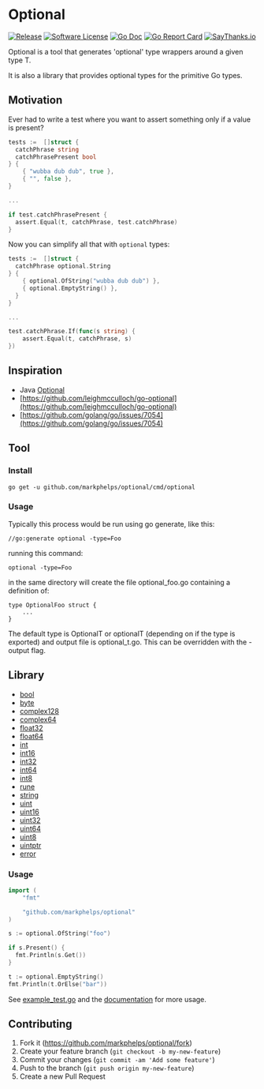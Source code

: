 # Optional

[![Release](https://img.shields.io/github/release/markphelps/optional.svg?style=flat-square)](https://github.com/markphelps/optional/releases/latest)
[![Software License](https://img.shields.io/badge/license-MIT-brightgreen.svg?style=flat-square)](LICENSE.md)
[![Go Doc](https://img.shields.io/badge/godoc-reference-blue.svg?style=flat-square)](http://godoc.org/github.com/markphelps/optional)
[![Go Report Card](https://goreportcard.com/badge/github.com/markphelps/optional?style=flat-square)](https://goreportcard.com/report/github.com/markphelps/optional)
[![SayThanks.io](https://img.shields.io/badge/SayThanks.io-%E2%98%BC-1EAEDB.svg?style=flat-square)](https://saythanks.io/to/markphelps)

Optional is a tool that generates 'optional' type wrappers around a given type T.

It is also a library that provides optional types for the primitive Go types.

## Motivation

Ever had to write a test where you want to assert something only if a value is present?

```go
tests :=  []struct {
  catchPhrase string
  catchPhrasePresent bool
} {
    { "wubba dub dub", true },
    { "", false },
}

...

if test.catchPhrasePresent {
  assert.Equal(t, catchPhrase, test.catchPhrase)
}
```

Now you can simplify all that with `optional` types:

```go
tests :=  []struct {
  catchPhrase optional.String
} {
    { optional.OfString("wubba dub dub") },
    { optional.EmptyString() },
  }
}

...

test.catchPhrase.If(func(s string) {
    assert.Equal(t, catchPhrase, s)
})
```

## Inspiration

* Java [Optional](https://docs.oracle.com/javase/8/docs/api/java/util/Optional.html)
* [https://github.com/leighmcculloch/go-optional](https://github.com/leighmcculloch/go-optional)
* [https://github.com/golang/go/issues/7054](https://github.com/golang/go/issues/7054)

## Tool

### Install

`go get -u github.com/markphelps/optional/cmd/optional`

### Usage

Typically this process would be run using go generate, like this:

	//go:generate optional -type=Foo

running this command:

	optional -type=Foo

in the same directory will create the file optional_foo.go
containing a definition of:

	type OptionalFoo struct {
		...
	}

The default type is OptionalT or optionalT (depending on if the type is exported)
and output file is optional_t.go. This can be overridden with the -output flag.

## Library

* [bool](bool.go)
* [byte](byte.go)
* [complex128](complex128.go)
* [complex64](complex64.go)
* [float32](float32.go)
* [float64](float64.go)
* [int](int.go)
* [int16](int16.go)
* [int32](int32.go)
* [int64](int64.go)
* [int8](int8.go)
* [rune](rune.go)
* [string](string.go)
* [uint](uint.go)
* [uint16](uint16.go)
* [uint32](uint32.go)
* [uint64](uint64.go)
* [uint8](uint8.go)
* [uintptr](uintptr.go)
* [error](error.go)

### Usage

```go
import (
	"fmt"

	"github.com/markphelps/optional"
)

s := optional.OfString("foo")

if s.Present() {
  fmt.Println(s.Get())
}

t := optional.EmptyString()
fmt.Println(t.OrElse("bar"))
```

See [example_test.go](example_test.go) and the [documentation](http://godoc.org/github.com/markphelps/optional) for more usage.

## Contributing

1. Fork it (https://github.com/markphelps/optional/fork)
1. Create your feature branch (`git checkout -b my-new-feature`)
1. Commit your changes (`git commit -am 'Add some feature'`)
1. Push to the branch (`git push origin my-new-feature`)
1. Create a new Pull Request
